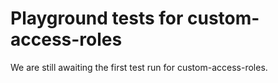 # Playground tests for custom-access-roles
We are still awaiting the first test run for custom-access-roles.
